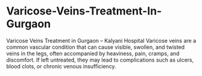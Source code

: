 # Varicose-Veins-Treatment-In-Gurgaon
Varicose Veins Treatment in Gurgaon – Kalyani Hospital  Varicose veins are a common vascular condition that can cause visible, swollen, and twisted veins in the legs, often accompanied by heaviness, pain, cramps, and discomfort. If left untreated, they may lead to complications such as ulcers, blood clots, or chronic venous insufficiency. 
